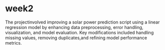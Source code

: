 # week2
The projectinvolved improving a solar power prediction script using a linear regression model by enhancing data preprocessing, error handling, visualization, and model evaluation. Key modifications included handling missing values, removing duplicates,and refining model performance metrics.
